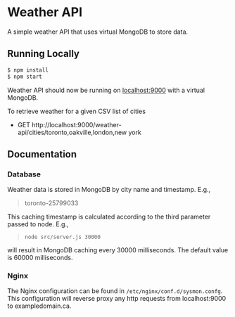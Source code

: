 # Weather API

A simple weather API that uses virtual MongoDB to store data.

## Running Locally

```sh
$ npm install
$ npm start
```

Weather API should now be running on [localhost:9000](http://localhost:9000/) with a virtual MongoDB.

To retrieve weather for a given CSV list of cities
- GET http://localhost:9000/weather-api/cities/toronto,oakville,london,new york

## Documentation

### Database

Weather data is stored in MongoDB by city name and timestamp. E.g.,
> toronto-25799033

This caching timestamp is calculated according to the third parameter passed to node. E.g.,
> `node src/server.js 30000`

will result in MongoDB caching every 30000 milliseconds. The default value is 60000 milliseconds.

### Nginx

The Nginx configuration can be found in `/etc/nginx/conf.d/sysmon.confg`. This configuration will reverse proxy any http requests from localhost:9000 to exampledomain.ca.

